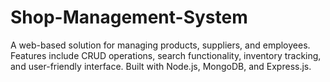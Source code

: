 # Shop-Management-System
A web-based solution for managing products, suppliers, and employees. Features include CRUD operations, search functionality, inventory tracking, and user-friendly interface. Built with Node.js, MongoDB, and Express.js.
